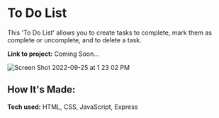 # To Do List
This 'To Do List' allows you to create tasks to complete, mark them as complete or uncomplete, and to delete a task.

**Link to project:** Coming Soon...

![Screen Shot 2022-09-25 at 1 23 02 PM](https://user-images.githubusercontent.com/98131320/192164176-da1ccdae-2774-44e2-a9fc-582d7d113b34.png)

## How It's Made:

**Tech used:** HTML, CSS, JavaScript, Express



